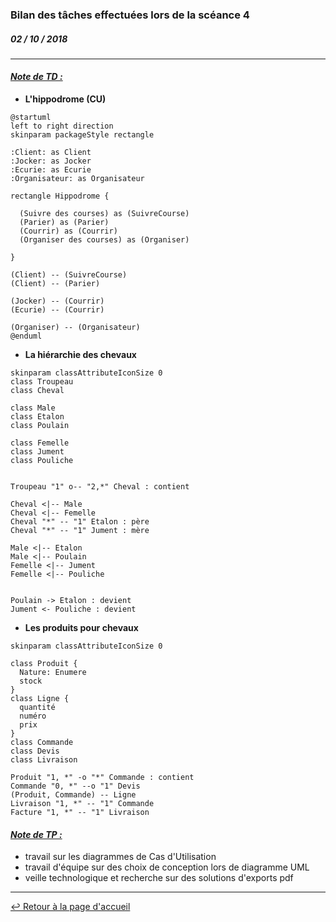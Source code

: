 ### Bilan des tâches effectuées lors de la scéance 4
##### *02 / 10 / 2018*

---

#### *<u>Note de TD :</u>*

+ **L'hippodrome (CU)**

```puml
@startuml
left to right direction
skinparam packageStyle rectangle

:Client: as Client
:Jocker: as Jocker
:Ecurie: as Ecurie
:Organisateur: as Organisateur

rectangle Hippodrome {

  (Suivre des courses) as (SuivreCourse)
  (Parier) as (Parier)
  (Courrir) as (Courrir)
  (Organiser des courses) as (Organiser)

}

(Client) -- (SuivreCourse)
(Client) -- (Parier)

(Jocker) -- (Courrir)
(Ecurie) -- (Courrir)

(Organiser) -- (Organisateur)
@enduml
```

+ **La hiérarchie des chevaux**

```puml
skinparam classAttributeIconSize 0
class Troupeau
class Cheval

class Male
class Etalon
class Poulain

class Femelle
class Jument
class Pouliche


Troupeau "1" o-- "2,*" Cheval : contient

Cheval <|-- Male
Cheval <|-- Femelle
Cheval "*" -- "1" Etalon : père
Cheval "*" -- "1" Jument : mère

Male <|-- Etalon
Male <|-- Poulain
Femelle <|-- Jument
Femelle <|-- Pouliche


Poulain -> Etalon : devient
Jument <- Pouliche : devient
```

+ **Les produits pour chevaux**

```puml
skinparam classAttributeIconSize 0

class Produit {
  Nature: Enumere
  stock
}
class Ligne {
  quantité
  numéro
  prix
}
class Commande
class Devis
class Livraison

Produit "1, *" -o "*" Commande : contient
Commande "0, *" --o "1" Devis
(Produit, Commande) -- Ligne
Livraison "1, *" -- "1" Commande
Facture "1, *" -- "1" Livraison
```

#### *<u>Note de TP :</u>*

- travail sur les diagrammes de Cas d'Utilisation
- travail d'équipe sur des choix de conception lors de diagramme UML
- veille technologique et recherche sur des solutions d'exports pdf

---

[:leftwards_arrow_with_hook: Retour à la page d'accueil](../README.md)

